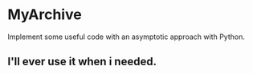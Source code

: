 # MyArchive
Implement some useful code with an asymptotic approach with Python.
## I'll ever use it when i needed.

